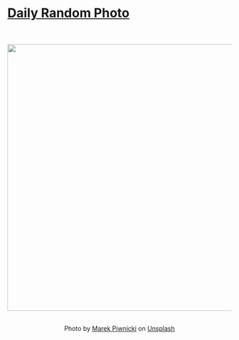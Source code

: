 # [Daily Random Photo](https://www.dailyrandomphoto.com/)

<div align="center">
  <br>
  <br>
  <a href="https://www.dailyrandomphoto.com/p/2023/2023-06-15/"><img src="https://images.unsplash.com/photo-1684690640456-381bc7183e86?crop=entropy&cs=tinysrgb&fit=max&fm=jpg&ixid=M3w3NzUwOHwwfDF8cmFuZG9tfHx8fHx8fHx8MTY4Njc4OTM0OXw&ixlib=rb-4.0.3&q=80&w=1080" width="600px"></a>
  <br>
  <br>
  <p class="has-text-grey">Photo by <a href="https://unsplash.com/@marekpiwnicki?utm_source=Daily%20Random%20Photo&amp;utm_medium=referral" target="_blank" rel="noopener noreferrer">Marek Piwnicki</a> on <a href="https://unsplash.com/photos/PPoWdNggYu8?utm_source=Daily%20Random%20Photo&amp;utm_medium=referral" target="_blank" rel="noopener noreferrer">Unsplash</a></p>
</div>
